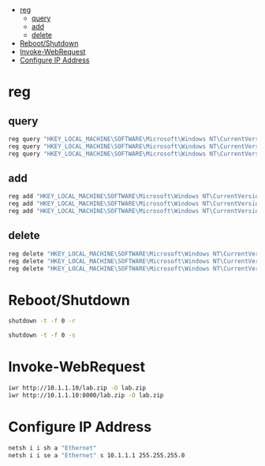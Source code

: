 - [reg](#reg)
  - [query](#query)
  - [add](#add)
  - [delete](#delete)
- [Reboot/Shutdown](#rebootshutdown)
- [Invoke-WebRequest](#invoke-webrequest)
- [Configure IP Address](#configure-ip-address)


# reg
## query
```sh
reg query "HKEY_LOCAL_MACHINE\SOFTWARE\Microsoft\Windows NT\CurrentVersion\Winlogon" /v AutoAdminLogon
reg query "HKEY_LOCAL_MACHINE\SOFTWARE\Microsoft\Windows NT\CurrentVersion\Winlogon" /v DefaultUserName
reg query "HKEY_LOCAL_MACHINE\SOFTWARE\Microsoft\Windows NT\CurrentVersion\Winlogon" /v DefaultPassword
```

## add
```sh
reg add "HKEY_LOCAL_MACHINE\SOFTWARE\Microsoft\Windows NT\CurrentVersion\Winlogon" /v AutoAdminLogon /t REG_SZ /d "1" /f
reg add "HKEY_LOCAL_MACHINE\SOFTWARE\Microsoft\Windows NT\CurrentVersion\Winlogon" /v DefaultUserName /t REG_SZ /d "administrator" /f
reg add "HKEY_LOCAL_MACHINE\SOFTWARE\Microsoft\Windows NT\CurrentVersion\Winlogon" /v DefaultPassword /t REG_SZ /d "Qwe123" /f
```

## delete
```sh
reg delete "HKEY_LOCAL_MACHINE\SOFTWARE\Microsoft\Windows NT\CurrentVersion\Winlogon" /v AutoAdminLogon /f
reg delete "HKEY_LOCAL_MACHINE\SOFTWARE\Microsoft\Windows NT\CurrentVersion\Winlogon" /v DefaultUserName /f
reg delete "HKEY_LOCAL_MACHINE\SOFTWARE\Microsoft\Windows NT\CurrentVersion\Winlogon" /v DefaultPassword /f
```

# Reboot/Shutdown
```sh
shutdown -t -f 0 -r
```

```sh
shutdown -t -f 0 -s
```

# Invoke-WebRequest
```sh
iwr http://10.1.1.10/lab.zip -O lab.zip
iwr http://10.1.1.10:8000/lab.zip -O lab.zip
```

# Configure IP Address
```sh
netsh i i sh a "Ethernet"
netsh i i se a "Ethernet" s 10.1.1.1 255.255.255.0
```